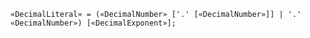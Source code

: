 <!-- This file is generated automatically by infrastructure scripts. Please don't edit by hand. -->

```{ .ebnf .slang-ebnf #DecimalLiteral }
«DecimalLiteral» = («DecimalNumber» ['.' [«DecimalNumber»]] | '.' «DecimalNumber») [«DecimalExponent»];
```
